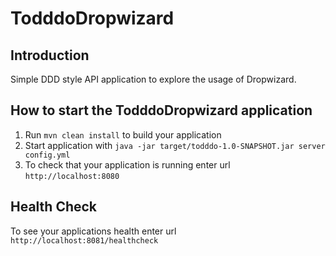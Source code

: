 # TodddoDropwizard

Introduction
---

Simple DDD style API application to explore the usage of Dropwizard.


How to start the TodddoDropwizard application
---

1. Run `mvn clean install` to build your application
1. Start application with `java -jar target/todddo-1.0-SNAPSHOT.jar server config.yml`
1. To check that your application is running enter url `http://localhost:8080`

Health Check
---

To see your applications health enter url `http://localhost:8081/healthcheck`
